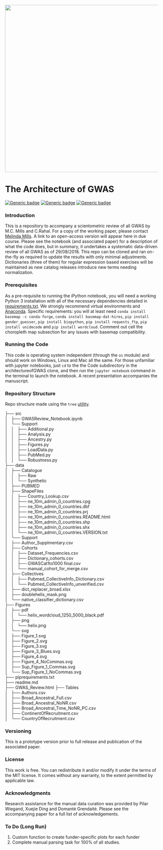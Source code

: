 <p align="center">
  <img src="https://github.com/crahal/architectureofGWAS/blob/master/figures/png/helix.png" width="550"/>
</p>

# The Architecture of GWAS

[![Generic badge](https://img.shields.io/badge/Python-3.6-<red>.svg)](https://shields.io/)  [![Generic badge](https://img.shields.io/badge/License-MIT-blue.svg)](https://shields.io/)  [![Generic badge](https://img.shields.io/badge/Maintained-Yes-green.svg)](https://shields.io/)

### Introduction

This is a repository to accompany a scientometric review of all GWAS by M.C. Mills and C.Rahal. For a copy of the working paper, please contact [Melinda Mills](https://www.sociology.ox.ac.uk/academic-staff/melinda-mills.html). A link to an open-access version will appear here in due course. Please see the notebook (and associated paper) for a description of what the code does, but in summary, it undertakes a systematic data-driven review of all GWAS as of 29/08/2018. This repo can be cloned and ran on-the-fly as required to update the results with only minimal adjustments. Dictionaries (three of them) for regular expression based exercises will be maintained as new catalog releases introduce new terms needing normalization.

### Prerequisites

As a pre-requisite to running the iPython notebook, you will need a working Python 3 installation with all of the necessary dependencies detailed in [requirements.txt](https://github.com/crahal/architectureofGWAS/blob/master/requirements.txt). We strongly recommend virtual environments and [Anaconda](https://www.anaconda.com/distribution/). Specific requirements: you will at least need ```conda install basemap -c conda-forge```, ```conda install basemap-dat-hires```, ```pip install gender_guesser```, ```pip install biopython```, ```pip install requests_ftp```, ```pip install unidecode``` and ```pip install wordcloud```. Comment out cell the choropleth map subsection for any issues with basemap compatibility.

### Running the Code

This code is operating system independent (through the ``os`` module) and should work on Windows, Linux and Mac all the same. For those unfamiliar with jupyter notebooks, just ```cd``` to the the Code subdirectory in the architectureofGWAS clone, and then run the ```jupyter notebook``` command in the terminal to launch the notebook. A recent presentation accompanies the manuscript.

### Repository Structure

Repo structure made using the ```tree``` [utility](https://en.wikipedia.org/wiki/Tree_%28Unix%29).

├── src  
│   ├── GWASReview_Notebook.ipynb  
│   └── Support  
│   │   ├── Additional.py  
│   │   ├── Analysis.py  
│   │   ├── Ancestry.py  
│   │   ├── Figures.py  
│   │   ├── LoadData.py  
│   │   ├── PubMed.py  
│   │   └── Robustness.py  
├── data  
│   ├── Catalogue  
│   │   ├── Raw  
│   │   └── Synthetic  
│   ├── PUBMED  
│   ├── ShapeFiles  
│   │   ├── Country_Lookup.csv  
│   │   ├── ne_10m_admin_0_countries.cpg  
│   │   ├── ne_10m_admin_0_countries.dbf  
│   │   ├── ne_10m_admin_0_countries.prj  
│   │   ├── ne_10m_admin_0_countries.README.html  
│   │   ├── ne_10m_admin_0_countries.shp  
│   │   ├── ne_10m_admin_0_countries.shx  
│   │   └── ne_10m_admin_0_countries.VERSION.txt  
│   └── Support  
│       ├── Author_Supplmentary.csv  
│       ├── Cohorts  
│       │   ├── Dataset_Frequencies.csv  
│       │   ├── Dictionary_cohorts.csv  
│       │   ├── GWASCat1to1000 final.csv  
│       │   └── manual_cohort_for_merge.csv  
│       ├── Collectives  
│       │   ├── Pubmed_CollectiveInfo_Dictionary.csv  
│       │   └── Pubmed_CollectiveInfo_unverified.csv  
│       ├── dict_replacer_broad.xlsx  
│       ├── doublehelix_mask.png  
│       └── native_classifier_dictionary.csv  
├── Figures  
│   ├── pdf  
│   │   └── helix_wordcloud_1250_5000_black.pdf  
│   ├── png  
│   │   └── helix.png  
│   └── svg  
│       ├── Figure_1.svg  
│       ├── Figure_2.svg  
│       ├── Figure_3.svg  
│       ├── Figure_3_Blues.svg  
│       ├── Figure_4.svg  
│       ├── Figure_4_NoCommas.svg  
│       ├── Sup_Figure_1_Commas.svg  
│       └── Sup_Figure_1_NoCommas.svg  
├── piprequirements.txt  
├── readme.md  
├── GWAS_Review.html
├── Tables  
│   ├── Authors.csv  
│   ├── Broad_Ancestral_Full.csv  
│   ├── Broad_Ancestral_NoNR.csv  
│   ├── Broad_Ancestral_Time_NoNR_PC.csv  
│   ├── ContinentOfRecruitment.csv  
│   └── CountryOfRecruitment.csv  

### Versioning
This is a prototype version prior to full release and publication of the associated paper.

### License
This work is free. You can redistribute it and/or modify it under the terms of the MIT license. It comes without any warranty, to the extent permitted by applicable law.

### Acknowledgments
Research assistance for the manual data curation was provided by Pilar Wiegand, Xuejie Ding and Domantė Grendaitė. Please see the accompanying paper for a full list of acknowledgements.


### To Do (Long Run)

1. Custom function to create funder-specific plots for each funder
2. Complete manual parsing task for 100% of all studies.
